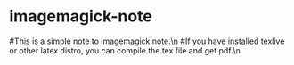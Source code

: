 # imagemagick-note
#This is a simple note to imagemagick note.\n
#If you have installed texlive or other latex distro, you can compile the tex file and get pdf.\n
